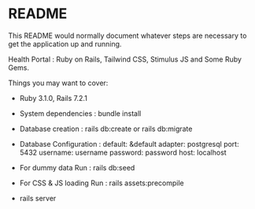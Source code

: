 # README

This README would normally document whatever steps are necessary to get the
application up and running.

Health Portal : Ruby on Rails, Tailwind CSS, Stimulus JS and Some Ruby Gems.

Things you may want to cover:

* Ruby 3.1.0, Rails 7.2.1

* System dependencies : bundle install

* Database creation : rails db:create or rails db:migrate

* Database Configuration :	default: &default
							  adapter: postgresql
							  port: 5432
							  username: username
							  password: password
							  host: localhost

* For dummy data Run : rails db:seed

* For CSS & JS loading Run : rails assets:precompile

* rails server